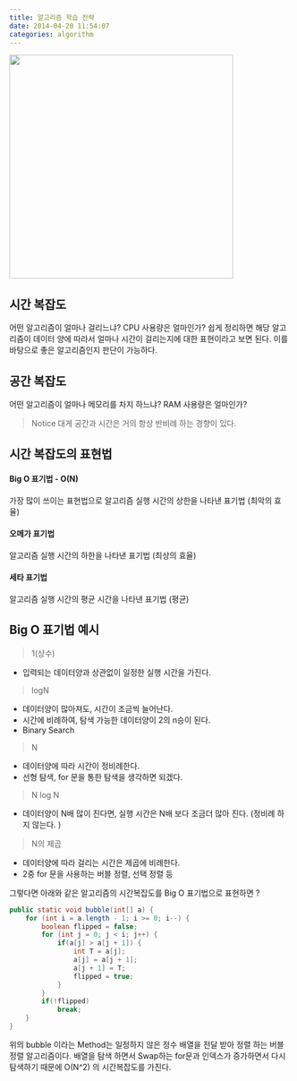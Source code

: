 ```yaml
---
title: 알고리즘 학습 전략
date: 2014-04-20 11:54:07
categories: algorithm
---
```


<img src='https://i1.wp.com/texblog.org/Wordpress/wp-content/uploads/2014/06/big-o-example-latex.png' width='400' />

## 시간 복잡도 

어떤 알고리즘이 얼마나 걸리느냐? CPU 사용량은 얼마인가?
쉽게 정리하면 해당 알고리즘이 데이터 양에 따라서 얼마나 시간이 걸리는지에 대한 표현이라고 보면 된다. 이를 바탕으로 좋은 알고리즘인지 판단이 가능하다.


## 공간 복잡도

어떤 알고리즘이 얼마나 메모리를 차지 하느냐? RAM 사용량은 얼마인가?

> Notice
대게 공간과 시간은 거의 항상 반비례 하는 경향이 있다.


## 시간 복잡도의 표현법

#### Big O 표기법 - O(N)

가장 많이 쓰이는 표현법으로 알고리즘 실행 시간의 상한을 나타낸 표기법 (최악의 효율)

#### 오메가 표기법 

알고리즘 실행 시간의 하한을 나타낸 표기법 (최상의 효율)

#### 세타 표기법

알고리즘 실행 시간의 평균 시간을 나타낸 표기법 (평균)

## Big O 표기법 예시


> 1(상수) 
- 입력되는 데이터양과 상관없이 일정한 실행 시간을 가진다.


> logN 
- 데이터양이 많아져도, 시간이 조금씩 늘어난다.
- 시간에 비례하여, 탐색 가능한 데이터양이 2의 n승이 된다.
- Binary Search


> N
- 데이터양에 따라 시간이 정비례한다.
- 선형 탐색, for 문을 통한 탐색을 생각하면 되겠다.

> N log N
- 데이터양이 N배 많이 진다면, 실행 시간은 N배 보다 조금더 많아 진다. (정비례 하지 않는다. )


> N의 제곱
- 데이터양에 따라 걸리는 시간은 제곱에 비례한다.
- 2중 for 문을 사용하는 버블 정렬, 선택 정렬 등

그렇다면 아래와 같은 알고리즘의 시간복잡도를 Big O 표기법으로 표현하면 ?

```java
public static void bubble(int[] a) {
	for (int i = a.length - 1; i >= 0; i--) {
		boolean flipped = false;
		for (int j = 0; j < i; j++) {
			if(a[j] > a[j + 1]) {
				int T = a[j];
				a[j] = a[j + 1];
				a[j + 1] = T;
				flipped = true;
			}
		}
		if(!flipped)
			break;
	}
}
```

위의 bubble 이라는 Method는 일정하지 않은 정수 배열을 전달 받아 정렬 하는 버블정렬 알고리즘이다. 배열을 탐색 하면서 Swap하는 for문과 인덱스가 증가하면서 다시 탐색하기 때문에 O(N^2) 의 시간복잡도를 가진다.

